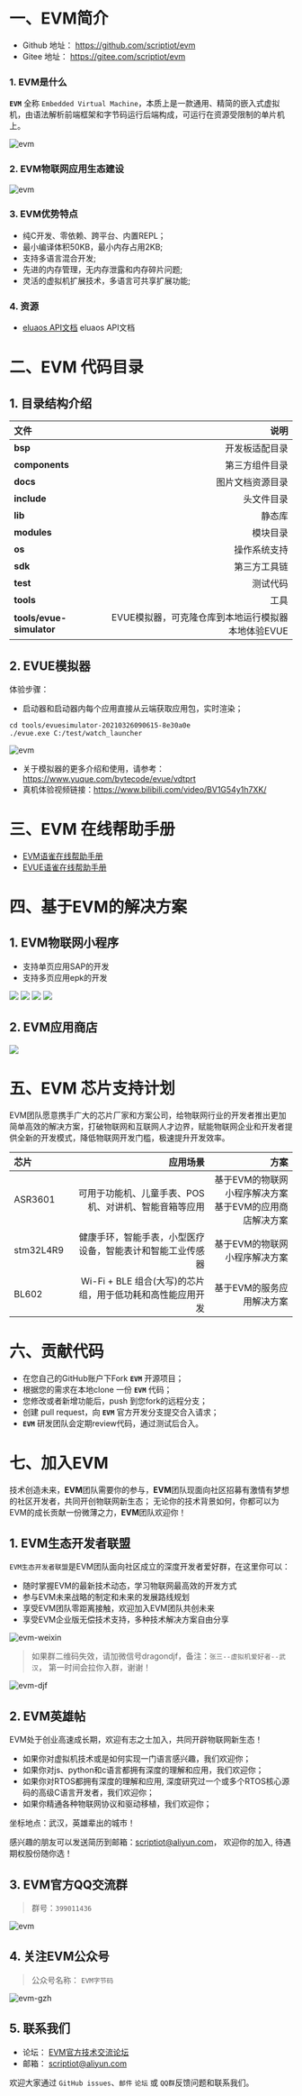 一、EVM简介
========================================

+ Github 地址： https://github.com/scriptiot/evm
+ Gitee  地址： https://gitee.com/scriptiot/evm

###  1.  EVM是什么

 **`EVM`** 全称 `Embedded Virtual Machine`，本质上是一款通用、精简的嵌入式虚拟机，由语法解析前端框架和字节码运行后端构成，可运行在资源受限制的单片机上。

![evm](./docs/evm-arch.png)

### 2. EVM物联网应用生态建设

![evm](./docs/evm-ecosystem.png)

### 3. EVM优势特点

+ 纯C开发、零依赖、跨平台、内置REPL；
+ 最小编译体积50KB，最小内存占用2KB;
+ 支持多语言混合开发;
+ 先进的内存管理，无内存泄露和内存碎片问题;
+ 灵活的虚拟机扩展技术，多语言可共享扩展功能;


### 4. 资源

+ [eluaos API文档](docs/api/lua/README.md) eluaos API文档


二、EVM 代码目录
======================================== 


## 1. 目录结构介绍

| 文件      |    说明|
| :-------- | --------:|
| **bsp**| 开发板适配目录 |
| **components**| 第三方组件目录 |
| **docs**| 图片文档资源目录 |
| **include**|   头文件目录  | 
| **lib**|   静态库  |
| **modules**|  模块目录  |
| **os**|  操作系统支持 |
| **sdk**|  第三方工具链 |
| **test**|   测试代码 |
| **tools**|  工具 |
| **tools/evue-simulator**|  EVUE模拟器，可克隆仓库到本地运行模拟器本地体验EVUE |

## 2. EVUE模拟器

体验步骤：

- 启动器和启动器内每个应用直接从云端获取应用包，实时渲染；

```shell
cd tools/evuesimulator-20210326090615-8e30a0e
./evue.exe C:/test/watch_launcher
```

![evm](./docs/evue.gif)

+ 关于模拟器的更多介绍和使用，请参考：https://www.yuque.com/bytecode/evue/vdtprt
+ 真机体验视频链接：https://www.bilibili.com/video/BV1G54y1h7XK/

三、EVM 在线帮助手册
========================================

+ [EVM语雀在线帮助手册](https://www.yuque.com/bytecode/evm)
+ [EVUE语雀在线帮助手册](https://www.yuque.com/bytecode/evue)


四、基于EVM的解决方案
========================================

## 1. EVM物联网小程序

+ 支持单页应用SAP的开发
+ 支持多页应用epk的开发

![](./docs/evue-watch-01.png)
![](./docs/evue-watch-02.png)
![](./docs/evue-watch-03.png)
![](./docs/evue-watch-04.png)

## 2. EVM应用商店

![](./docs/evm-store.png)


五、EVM 芯片支持计划
========================================

EVM团队愿意携手广大的芯片厂家和方案公司，给物联网行业的开发者推出更加简单高效的解决方案，打破物联网和互联网人才边界，赋能物联网企业和开发者提供全新的开发模式，降低物联网开发门槛，极速提升开发效率。


| 芯片      |    应用场景|  方案|
| :-------- | -------:| ------:|
| ASR3601| 可用于功能机、儿童手表、POS机、对讲机、智能音箱等应用 | 基于EVM的物联网小程序解决方案<br/>基于EVM的应用商店解决方案 |
| stm32L4R9| 健康手环，智能手表，小型医疗设备，智能表计和智能工业传感器 | 基于EVM的物联网小程序解决方案 |
| BL602| Wi-Fi + BLE 组合(大写)的芯片组，用于低功耗和高性能应用开发 | 基于EVM的服务应用解决方案 |


六、贡献代码
========================================
+ 在您自己的GitHub账户下Fork **`EVM`** 开源项目；
+ 根据您的需求在本地clone 一份 **`EVM`** 代码；
+ 您修改或者新增功能后，push 到您fork的远程分支；
+ 创建 pull request，向 **`EVM`** 官方开发分支提交合入请求；
+ **`EVM`** 研发团队会定期review代码，通过测试后合入。

七、加入EVM
========================================

技术创造未来，**EVM**团队需要你的参与，**EVM**团队现面向社区招募有激情有梦想的社区开发者，共同开创物联网新生态；
无论你的技术背景如何，你都可以为EVM的成长贡献一份微薄之力，**EVM**团队欢迎你！

## 1. EVM生态开发者联盟

`EVM生态开发者联盟`是EVM团队面向社区成立的深度开发者爱好群，在这里你可以：

+ 随时掌握EVM的最新技术动态，学习物联网最高效的开发方式
+ 参与EVM未来战略的制定和未来的发展路线规划
+ 享受EVM团队零距离接触，欢迎加入EVM团队共创未来
+ 享受EVM企业版无偿技术支持，多种技术解决方案自由分享

![evm-weixin](./docs/evm-weixin.jpg)


> 如果群二维码失效，请加微信号dragondjf，备注：`张三--虚拟机爱好者--武汉`， 第一时间会拉你入群，谢谢！

![evm-djf](./docs/evm-djf.jpg)

## 2. EVM英雄帖

EVM处于创业高速成长期，欢迎有志之士加入，共同开辟物联网新生态！

+ 如果你对虚拟机技术或是如何实现一门语言感兴趣，我们欢迎你；
+ 如果你对js、python和c语言都拥有深度的理解和应用，我们欢迎你；
+ 如果你对RTOS都拥有深度的理解和应用, 深度研究过一个或多个RTOS核心源码的高级C语言开发者，我们欢迎你；
+ 如果你精通各种物联网协议和驱动移植，我们欢迎你；

坐标地点：武汉，英雄辈出的城市！

感兴趣的朋友可以发送简历到邮箱：scriptiot@aliyun.com， 欢迎你的加入, 待遇期权股份随你选！

## 3. EVM官方QQ交流群


> 群号：`399011436`

![evm](./docs/QQ.jpg)

## 4. 关注EVM公众号

> 公众号名称： `EVM字节码`

![evm-gzh](./docs/evm-gzh.jpg)


## 5. 联系我们

+ 论坛： [EVM官方技术交流论坛](http://forum.evmiot.com/)
+ 邮箱： scriptiot@aliyun.com

欢迎大家通过 `GitHub issues`、`邮件` `论坛` 或 `QQ群`反馈问题和联系我们。
